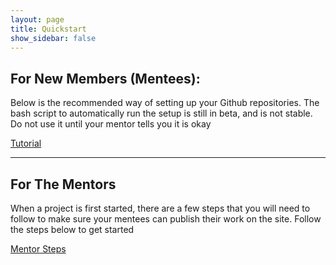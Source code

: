 ```yaml
---
layout: page
title: Quickstart
show_sidebar: false
---
```


## For New Members (Mentees):

Below is the recommended way of setting up your Github repositories. The bash script to automatically run the setup is still in beta, and is
not stable. Do not use it until your mentor tells you it is okay

<a class="button is-link" href="{{ site.baseurl }}/tutorial" >Tutorial</a>

<hr>

## For The Mentors

When a project is first started, there are a few steps that you will need to follow to make sure your mentees can publish their work on the site. Follow the steps below to get started

<a class="button is-link" href="{{ site.baseurl }}/mentor-steps" >Mentor Steps</a>
